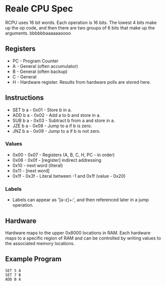 # Reale CPU Spec

RCPU uses 16 bit words. Each operation is 16 bits. The lowest 4 bits make up the op code, 
and then there are two groups of 6 bits that make up the arguments. bbbbbbaaaaaaoooo

## Registers

* PC - Program Counter
* A - General (often accumulator)
* B - General (often backup)
* C - General
* H - Hardware register. Results from hardware polls are stored here.

## Instructions

* SET b a - 0x01 - Store b in a.
* ADD b a - 0x02 - Add a to b and store in a.
* SUB b a - 0x03 - Subtract b from a and store in a.
* JZE b a - 0x08 - Jump to a if b is zero.
* JNZ b a - 0x09 - Jump to a if b is not zero.

### Values

* 0x00 - 0x07 - Registers (A, B, C, H, PC - in order)
* 0x08 - 0x0f - [register] indirect addressing
* 0x10 - next word (literal)
* 0x11 - [next word]
* 0x1f - 0x3f - Literal between -1 and 0x1f (value - 0x20)


### Labels

* Labels can appear as '[a-z]+:', and then referenced later in a jump operation.

## Hardware

Hardware maps to the upper 0x8000 locations in RAM. Each hardware maps to a specific region
of RAM and can be controlled by writing values to the associated memory locations. 

## Example Program

```
SET 5 A
SET 7 B
ADD B A
```
